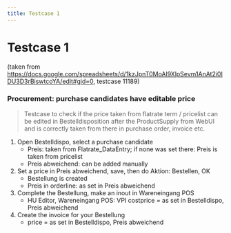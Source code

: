 ```yaml
---
title: Testcase 1
---
```


# Testcase 1 
(taken from https://docs.google.com/spreadsheets/d/1kzJpnT0MoAl9XlpSevm1AnAt2i0IDU3D3rBiswtcoYA/edit#gid=0, testcase 11189)
### Procurement: purchase candidates have editable price
> Testcase to check if the price taken from flatrate term / pricelist can be edited in Bestelldisposition after the ProductSupply from WebUI and is correctly taken from there in purchase order, invoice etc.

1. Open Bestelldispo, select a purchase candidate
    * Preis: taken from Flatrate_DataEntry; if none was set there: Preis is taken from pricelist
    * Preis abweichend: can be added manually 
2.  Set a price in Preis abweichend, save, then do Aktion: Bestellen, OK
    * Bestellung is created
    * Preis in orderline: as set in Preis abweichend
3. Complete the Bestellung, make an inout in Wareneingang POS
    * HU Editor, Wareneingang POS: VPI costprice = as set in Bestelldispo, Preis abweichend
4. Create the invoice for your Bestellung
    * price = as set in Bestelldispo, Preis abweichend


